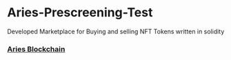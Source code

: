 # Aries-Prescreening-Test
Developed Marketplace for Buying and selling NFT Tokens written in solidity

### [Aries Blockchain](https://www.linkedin.com/company/aries-blockchain/)
